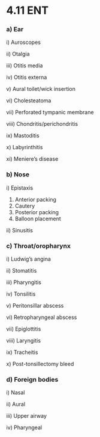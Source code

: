 # 4.11 ENT

### a\) Ear

i\) Auroscopes

ii\)  Otalgia

iii\)  Otitis media

iv\)  Otitis externa

v\)  Aural toilet/wick insertion

vi\)  Cholesteatoma

vii\)  Perforated tympanic membrane

viii\)  Chondritis/perichondritis

ix\)  Mastoditis

x\)  Labyrinthitis

xi\)  Meniere’s disease

### b\) Nose

i\) Epistaxis

1. Anterior packing 
2. Cautery
3. Posterior packing
4. Balloon placement

ii\) Sinusitis

### c\) Throat/oropharynx

i\)  Ludwig’s angina

ii\)  Stomatitis

iii\)  Pharyngitis

iv\)  Tonsilitis

v\)  Peritonsillar abscess

vi\)  Retropharyngeal abscess

vii\)  Epiglottitis

viii\)  Laryngitis

ix\)  Tracheitis

x\)  Post-tonsillectomy bleed

### d\) Foreign bodies 

i\) Nasal

ii\)  Aural

iii\)  Upper airway

iv\)  Pharyngeal


